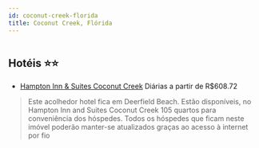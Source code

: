 ```yaml
---
id: coconut-creek-florida
title: Coconut Creek, Flórida
---
```


<center><img src="http://photos.hotelbeds.com/giata/38/384571/384571a_hb_a_001.jpg" alt="" /></center>


## Hotéis ⭐️⭐️

-    [Hampton Inn & Suites Coconut Creek](https://www.hurb.com/aud/https://www.hurb.com/hoteis/coconut-creek/hampton-inn-suites-coconut-creek-JNP-JP406789?cmp=18055) Diárias a partir de R$608.72
   > Este acolhedor hotel fica em Deerfield Beach. Estão disponíveis, no Hampton Inn and Suites Coconut Creek 105 quartos para conveniência dos hóspedes. Todos os hóspedes que ficam neste imóvel poderão manter-se atualizados graças ao acesso à internet por fio
